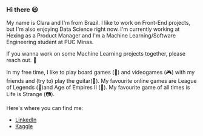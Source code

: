 ### Hi there :smiley:


My name is Clara and I'm from Brazil. I like to work on Front-End projects, but I'm also enjoying Data Science right now. I'm currently working at Hexing as a Product Manager and I'm a Machine Learning/Software Engineering student at PUC Minas. 

If you wanna work on some Machine Learning projects together, please reach out. 👋

In my free time, I like to play board games (:game_die:) and videogames (:video_game:) with my friends and (try to) play the guitar(:guitar:). My favourite online games are League of Legends (:punch:)and Age of Empires II (:crown:). My favourite game of all times is Life is Strange (:camera:).

Here's where you can find me:

* [LinkedIn](https://www.linkedin.com/in/clara-moreira-73b281132/)
* [Kaggle](https://www.kaggle.com/claraljm)



<!--
**claramoreira/claramoreira** is a ✨ _special_ ✨ repository because its `README.md` (this file) appears on your GitHub profile.


Here are some ideas to get you started:

- 🔭 I’m currently working on ...
- 🌱 I’m currently learning ...
- 👯 I’m looking to collaborate on ...
- 🤔 I’m looking for help with ...
- 💬 Ask me about ...
- 📫 How to reach me: ...
- 😄 Pronouns: ...
- ⚡ Fun fact: ...
-->
